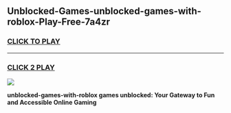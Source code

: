 
## Unblocked-Games-unblocked-games-with-roblox-Play-Free-7a4zr
<h3>
<a href="https://premium76.site?title=unblocked-games-with-roblox&ref=23A">CLICK TO PLAY</a></h3>
<hr>

<h3>
<a href="https://premium76.site?title=unblocked-games-with-roblox&ref=23A">CLICK 2 PLAY</a>
  
</h3>

<a href="https://premium76.site?title=unblocked-games-with-roblox&ref=23A"><img src="https://clearcache.store/games.png"></a>


**unblocked-games-with-roblox games unblocked: Your Gateway to Fun and Accessible Online Gaming**
